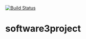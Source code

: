 [![Build Status](https://dev.azure.com/fernandomorch/Software3Project/_apis/build/status/Software3Project?branchName=azure-pipelines)](https://dev.azure.com/fernandomorch/Software3Project/_build/latest?definitionId=2&branchName=azure-pipelines)

# software3project
